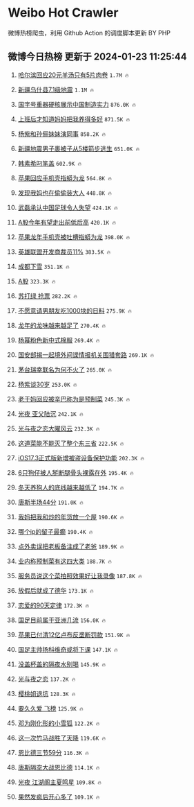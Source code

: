 # Weibo Hot Crawler 



微博热榜爬虫，利用 Github Action 的调度脚本更新 BY PHP 


## 微博今日热榜 更新于 2024-01-23 11:25:44 
1. [哈尔滨回应20元羊汤只有5片肉卷](https://s.weibo.com/weibo?q=%23%E5%93%88%E5%B0%94%E6%BB%A8%E5%9B%9E%E5%BA%9420%E5%85%83%E7%BE%8A%E6%B1%A4%E5%8F%AA%E6%9C%895%E7%89%87%E8%82%89%E5%8D%B7%23&t=31&band_rank=1&Refer=top) `1.7M 🔥` 

1. [新疆乌什县7.1级地震](https://s.weibo.com/weibo?q=%23%E6%96%B0%E7%96%86%E4%B9%8C%E4%BB%80%E5%8E%BF7.1%E7%BA%A7%E5%9C%B0%E9%9C%87%23&t=31&band_rank=2&Refer=top) `1.1M 🔥` 

1. [国字号重器硬核展示中国制造实力](https://s.weibo.com/weibo?q=%23%E5%9B%BD%E5%AD%97%E5%8F%B7%E9%87%8D%E5%99%A8%E7%A1%AC%E6%A0%B8%E5%B1%95%E7%A4%BA%E4%B8%AD%E5%9B%BD%E5%88%B6%E9%80%A0%E5%AE%9E%E5%8A%9B%23&t=31&band_rank=3&Refer=top) `876.0K 🔥` 

1. [上班后才知道妈妈把我养得多好](https://s.weibo.com/weibo?q=%23%E4%B8%8A%E7%8F%AD%E5%90%8E%E6%89%8D%E7%9F%A5%E9%81%93%E5%A6%88%E5%A6%88%E6%8A%8A%E6%88%91%E5%85%BB%E5%BE%97%E5%A4%9A%E5%A5%BD%23&t=31&band_rank=4&Refer=top) `871.5K 🔥` 

1. [杨紫和孙俪妹妹演同事](https://s.weibo.com/weibo?q=%23%E6%9D%A8%E7%B4%AB%E5%92%8C%E5%AD%99%E4%BF%AA%E5%A6%B9%E5%A6%B9%E6%BC%94%E5%90%8C%E4%BA%8B%23&t=31&band_rank=5&Refer=top) `858.2K 🔥` 

1. [新疆地震男子裹被子从5楼箭步逃生](https://s.weibo.com/weibo?q=%23%E6%96%B0%E7%96%86%E5%9C%B0%E9%9C%87%E7%94%B7%E5%AD%90%E8%A3%B9%E8%A2%AB%E5%AD%90%E4%BB%8E5%E6%A5%BC%E7%AE%AD%E6%AD%A5%E9%80%83%E7%94%9F%23&t=31&band_rank=6&Refer=top) `651.0K 🔥` 

1. [韩素希叼笔盖](https://s.weibo.com/weibo?q=%E9%9F%A9%E7%B4%A0%E5%B8%8C%E5%8F%BC%E7%AC%94%E7%9B%96&t=31&band_rank=7&Refer=top) `602.9K 🔥` 

1. [苹果回应手机壳指蟒为龙](https://s.weibo.com/weibo?q=%23%E8%8B%B9%E6%9E%9C%E5%9B%9E%E5%BA%94%E6%89%8B%E6%9C%BA%E5%A3%B3%E6%8C%87%E8%9F%92%E4%B8%BA%E9%BE%99%23&t=31&band_rank=8&Refer=top) `564.8K 🔥` 

1. [发现我妈也在偷偷装大人](https://s.weibo.com/weibo?q=%23%E5%8F%91%E7%8E%B0%E6%88%91%E5%A6%88%E4%B9%9F%E5%9C%A8%E5%81%B7%E5%81%B7%E8%A3%85%E5%A4%A7%E4%BA%BA%23&t=31&band_rank=9&Refer=top) `448.8K 🔥` 

1. [武磊承认中国足球令人失望](https://s.weibo.com/weibo?q=%23%E6%AD%A6%E7%A3%8A%E6%89%BF%E8%AE%A4%E4%B8%AD%E5%9B%BD%E8%B6%B3%E7%90%83%E4%BB%A4%E4%BA%BA%E5%A4%B1%E6%9C%9B%23&t=31&band_rank=10&Refer=top) `424.1K 🔥` 

1. [A股今年有望走出前低后高](https://s.weibo.com/weibo?q=%23A%E8%82%A1%E4%BB%8A%E5%B9%B4%E6%9C%89%E6%9C%9B%E8%B5%B0%E5%87%BA%E5%89%8D%E4%BD%8E%E5%90%8E%E9%AB%98%23&t=31&band_rank=11&Refer=top) `420.1K 🔥` 

1. [苹果龙年手机壳被吐槽指蟒为龙](https://s.weibo.com/weibo?q=%23%E8%8B%B9%E6%9E%9C%E9%BE%99%E5%B9%B4%E6%89%8B%E6%9C%BA%E5%A3%B3%E8%A2%AB%E5%90%90%E6%A7%BD%E6%8C%87%E8%9F%92%E4%B8%BA%E9%BE%99%23&t=31&band_rank=12&Refer=top) `398.0K 🔥` 

1. [英雄联盟开发商裁员11%](https://s.weibo.com/weibo?q=%23%E8%8B%B1%E9%9B%84%E8%81%94%E7%9B%9F%E5%BC%80%E5%8F%91%E5%95%86%E8%A3%81%E5%91%9811%25%23&t=31&band_rank=13&Refer=top) `383.5K 🔥` 

1. [成都下雪](https://s.weibo.com/weibo?q=%E6%88%90%E9%83%BD%E4%B8%8B%E9%9B%AA&t=31&band_rank=14&Refer=top) `351.1K 🔥` 

1. [A股](https://s.weibo.com/weibo?q=%23A%E8%82%A1%23&t=31&band_rank=15&Refer=top) `323.3K 🔥` 

1. [苏打绿 抢票](https://s.weibo.com/weibo?q=%E8%8B%8F%E6%89%93%E7%BB%BF%20%E6%8A%A2%E7%A5%A8&t=31&band_rank=16&Refer=top) `282.2K 🔥` 

1. [不愿意请男朋友吃1000块的日料](https://s.weibo.com/weibo?q=%E4%B8%8D%E6%84%BF%E6%84%8F%E8%AF%B7%E7%94%B7%E6%9C%8B%E5%8F%8B%E5%90%831000%E5%9D%97%E7%9A%84%E6%97%A5%E6%96%99&t=31&band_rank=17&Refer=top) `275.9K 🔥` 

1. [龙年的龙味越来越足了](https://s.weibo.com/weibo?q=%23%E9%BE%99%E5%B9%B4%E7%9A%84%E9%BE%99%E5%91%B3%E8%B6%8A%E6%9D%A5%E8%B6%8A%E8%B6%B3%E4%BA%86%23&t=31&band_rank=18&Refer=top) `270.4K 🔥` 

1. [杨幂粉色新中式棉服](https://s.weibo.com/weibo?q=%23%E6%9D%A8%E5%B9%82%E7%B2%89%E8%89%B2%E6%96%B0%E4%B8%AD%E5%BC%8F%E6%A3%89%E6%9C%8D%23&t=31&band_rank=19&Refer=top) `269.4K 🔥` 

1. [国安部揭一起境外间谍情报机关围猎套路](https://s.weibo.com/weibo?q=%23%E5%9B%BD%E5%AE%89%E9%83%A8%E6%8F%AD%E4%B8%80%E8%B5%B7%E5%A2%83%E5%A4%96%E9%97%B4%E8%B0%8D%E6%83%85%E6%8A%A5%E6%9C%BA%E5%85%B3%E5%9B%B4%E7%8C%8E%E5%A5%97%E8%B7%AF%23&t=31&band_rank=20&Refer=top) `269.1K 🔥` 

1. [茅台瑞幸联名为何不火了](https://s.weibo.com/weibo?q=%23%E8%8C%85%E5%8F%B0%E7%91%9E%E5%B9%B8%E8%81%94%E5%90%8D%E4%B8%BA%E4%BD%95%E4%B8%8D%E7%81%AB%E4%BA%86%23&t=31&band_rank=21&Refer=top) `265.0K 🔥` 

1. [杨紫谈30岁](https://s.weibo.com/weibo?q=%23%E6%9D%A8%E7%B4%AB%E8%B0%8830%E5%B2%81%23&t=31&band_rank=22&Refer=top) `253.0K 🔥` 

1. [老干妈回应被辛巴称为是预制菜](https://s.weibo.com/weibo?q=%23%E8%80%81%E5%B9%B2%E5%A6%88%E5%9B%9E%E5%BA%94%E8%A2%AB%E8%BE%9B%E5%B7%B4%E7%A7%B0%E4%B8%BA%E6%98%AF%E9%A2%84%E5%88%B6%E8%8F%9C%23&t=31&band_rank=23&Refer=top) `245.3K 🔥` 

1. [光夜 亚父陆沉](https://s.weibo.com/weibo?q=%E5%85%89%E5%A4%9C%20%E4%BA%9A%E7%88%B6%E9%99%86%E6%B2%89&t=31&band_rank=24&Refer=top) `242.1K 🔥` 

1. [光与夜之恋大曜风云](https://s.weibo.com/weibo?q=%23%E5%85%89%E4%B8%8E%E5%A4%9C%E4%B9%8B%E6%81%8B%E5%A4%A7%E6%9B%9C%E9%A3%8E%E4%BA%91%23&t=31&band_rank=25&Refer=top) `232.3K 🔥` 

1. [这道菜能不能灭了整个东三省](https://s.weibo.com/weibo?q=%23%E8%BF%99%E9%81%93%E8%8F%9C%E8%83%BD%E4%B8%8D%E8%83%BD%E7%81%AD%E4%BA%86%E6%95%B4%E4%B8%AA%E4%B8%9C%E4%B8%89%E7%9C%81%23&t=31&band_rank=26&Refer=top) `222.5K 🔥` 

1. [iOS17.3正式版新增被盗设备保护功能](https://s.weibo.com/weibo?q=%23iOS17.3%E6%AD%A3%E5%BC%8F%E7%89%88%E6%96%B0%E5%A2%9E%E8%A2%AB%E7%9B%97%E8%AE%BE%E5%A4%87%E4%BF%9D%E6%8A%A4%E5%8A%9F%E8%83%BD%23&t=31&band_rank=27&Refer=top) `202.3K 🔥` 

1. [6只狗仔被人掰断腿骨头裸露在外](https://s.weibo.com/weibo?q=%236%E5%8F%AA%E7%8B%97%E4%BB%94%E8%A2%AB%E4%BA%BA%E6%8E%B0%E6%96%AD%E8%85%BF%E9%AA%A8%E5%A4%B4%E8%A3%B8%E9%9C%B2%E5%9C%A8%E5%A4%96%23&t=31&band_rank=28&Refer=top) `195.4K 🔥` 

1. [冬天养狗人的底线越来越低了](https://s.weibo.com/weibo?q=%23%E5%86%AC%E5%A4%A9%E5%85%BB%E7%8B%97%E4%BA%BA%E7%9A%84%E5%BA%95%E7%BA%BF%E8%B6%8A%E6%9D%A5%E8%B6%8A%E4%BD%8E%E4%BA%86%23&t=31&band_rank=29&Refer=top) `194.7K 🔥` 

1. [唐斯半场44分](https://s.weibo.com/weibo?q=%23%E5%94%90%E6%96%AF%E5%8D%8A%E5%9C%BA44%E5%88%86%23&t=31&band_rank=30&Refer=top) `191.0K 🔥` 

1. [我妈把我和炒的年货放一个屋](https://s.weibo.com/weibo?q=%E6%88%91%E5%A6%88%E6%8A%8A%E6%88%91%E5%92%8C%E7%82%92%E7%9A%84%E5%B9%B4%E8%B4%A7%E6%94%BE%E4%B8%80%E4%B8%AA%E5%B1%8B&t=31&band_rank=31&Refer=top) `190.6K 🔥` 

1. [哪个ip的留子最癫](https://s.weibo.com/weibo?q=%E5%93%AA%E4%B8%AAip%E7%9A%84%E7%95%99%E5%AD%90%E6%9C%80%E7%99%AB&t=31&band_rank=32&Refer=top) `190.4K 🔥` 

1. [点外卖误把老板备注成了老爸](https://s.weibo.com/weibo?q=%23%E7%82%B9%E5%A4%96%E5%8D%96%E8%AF%AF%E6%8A%8A%E8%80%81%E6%9D%BF%E5%A4%87%E6%B3%A8%E6%88%90%E4%BA%86%E8%80%81%E7%88%B8%23&t=31&band_rank=33&Refer=top) `189.9K 🔥` 

1. [业内称预制菜有这四大类](https://s.weibo.com/weibo?q=%23%E4%B8%9A%E5%86%85%E7%A7%B0%E9%A2%84%E5%88%B6%E8%8F%9C%E6%9C%89%E8%BF%99%E5%9B%9B%E5%A4%A7%E7%B1%BB%23&t=31&band_rank=34&Refer=top) `188.7K 🔥` 

1. [服务员说这个菜拍照效果好让我录像](https://s.weibo.com/weibo?q=%23%E6%9C%8D%E5%8A%A1%E5%91%98%E8%AF%B4%E8%BF%99%E4%B8%AA%E8%8F%9C%E6%8B%8D%E7%85%A7%E6%95%88%E6%9E%9C%E5%A5%BD%E8%AE%A9%E6%88%91%E5%BD%95%E5%83%8F%23&t=31&band_rank=35&Refer=top) `187.8K 🔥` 

1. [放假后就成了德华](https://s.weibo.com/weibo?q=%23%E6%94%BE%E5%81%87%E5%90%8E%E5%B0%B1%E6%88%90%E4%BA%86%E5%BE%B7%E5%8D%8E%23&t=31&band_rank=36&Refer=top) `173.1K 🔥` 

1. [恋爱的90天定律](https://s.weibo.com/weibo?q=%23%E6%81%8B%E7%88%B1%E7%9A%8490%E5%A4%A9%E5%AE%9A%E5%BE%8B%23&t=31&band_rank=37&Refer=top) `172.3K 🔥` 

1. [国足目前属于亚洲几流](https://s.weibo.com/weibo?q=%23%E5%9B%BD%E8%B6%B3%E7%9B%AE%E5%89%8D%E5%B1%9E%E4%BA%8E%E4%BA%9A%E6%B4%B2%E5%87%A0%E6%B5%81%23&t=31&band_rank=38&Refer=top) `156.0K 🔥` 

1. [苹果已付清12亿卢布反垄断罚款](https://s.weibo.com/weibo?q=%23%E8%8B%B9%E6%9E%9C%E5%B7%B2%E4%BB%98%E6%B8%8512%E4%BA%BF%E5%8D%A2%E5%B8%83%E5%8F%8D%E5%9E%84%E6%96%AD%E7%BD%9A%E6%AC%BE%23&t=31&band_rank=39&Refer=top) `151.9K 🔥` 

1. [国足主帅扬科维奇或将下课](https://s.weibo.com/weibo?q=%23%E5%9B%BD%E8%B6%B3%E4%B8%BB%E5%B8%85%E6%89%AC%E7%A7%91%E7%BB%B4%E5%A5%87%E6%88%96%E5%B0%86%E4%B8%8B%E8%AF%BE%23&t=31&band_rank=40&Refer=top) `147.1K 🔥` 

1. [没盖杯盖的隔夜水别喝](https://s.weibo.com/weibo?q=%23%E6%B2%A1%E7%9B%96%E6%9D%AF%E7%9B%96%E7%9A%84%E9%9A%94%E5%A4%9C%E6%B0%B4%E5%88%AB%E5%96%9D%23&t=31&band_rank=41&Refer=top) `145.9K 🔥` 

1. [光与夜之恋](https://s.weibo.com/weibo?q=%E5%85%89%E4%B8%8E%E5%A4%9C%E4%B9%8B%E6%81%8B&t=31&band_rank=42&Refer=top) `137.2K 🔥` 

1. [樱桃姐退坑](https://s.weibo.com/weibo?q=%E6%A8%B1%E6%A1%83%E5%A7%90%E9%80%80%E5%9D%91&t=31&band_rank=43&Refer=top) `128.3K 🔥` 

1. [要久久爱 飞榜](https://s.weibo.com/weibo?q=%E8%A6%81%E4%B9%85%E4%B9%85%E7%88%B1%20%E9%A3%9E%E6%A6%9C&t=31&band_rank=44&Refer=top) `125.9K 🔥` 

1. [邓为刚化形的小雪狐](https://s.weibo.com/weibo?q=%23%E9%82%93%E4%B8%BA%E5%88%9A%E5%8C%96%E5%BD%A2%E7%9A%84%E5%B0%8F%E9%9B%AA%E7%8B%90%23&t=31&band_rank=45&Refer=top) `122.2K 🔥` 

1. [这一次竹马战胜了天降](https://s.weibo.com/weibo?q=%23%E8%BF%99%E4%B8%80%E6%AC%A1%E7%AB%B9%E9%A9%AC%E6%88%98%E8%83%9C%E4%BA%86%E5%A4%A9%E9%99%8D%23&t=31&band_rank=46&Refer=top) `119.6K 🔥` 

1. [恩比德三节59分](https://s.weibo.com/weibo?q=%23%E6%81%A9%E6%AF%94%E5%BE%B7%E4%B8%89%E8%8A%8259%E5%88%86%23&t=31&band_rank=47&Refer=top) `116.3K 🔥` 

1. [唐斯隔空大战恩比德](https://s.weibo.com/weibo?q=%23%E5%94%90%E6%96%AF%E9%9A%94%E7%A9%BA%E5%A4%A7%E6%88%98%E6%81%A9%E6%AF%94%E5%BE%B7%23&t=31&band_rank=48&Refer=top) `114.1K 🔥` 

1. [光夜 江湖阁主夏鸣星](https://s.weibo.com/weibo?q=%E5%85%89%E5%A4%9C%20%E6%B1%9F%E6%B9%96%E9%98%81%E4%B8%BB%E5%A4%8F%E9%B8%A3%E6%98%9F&t=31&band_rank=49&Refer=top) `109.8K 🔥` 

1. [果然发疯后开心多了](https://s.weibo.com/weibo?q=%E6%9E%9C%E7%84%B6%E5%8F%91%E7%96%AF%E5%90%8E%E5%BC%80%E5%BF%83%E5%A4%9A%E4%BA%86&t=31&band_rank=50&Refer=top) `109.1K 🔥` 

